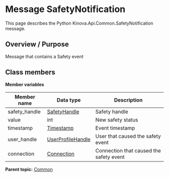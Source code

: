 # Message SafetyNotification

This page describes the Python Kinova.Api.Common.SafetyNotification message.

## Overview / Purpose

Message that contains a Safety event

## Class members

 **Member variables** 

|Member name|Data type|Description|
|-----------|---------|-----------|
|safety\_handle| [SafetyHandle](msg_Common_SafetyHandle.md#)|Safety handle|
|value|int|New safety status|
|timestamp| [Timestamp](msg_Common_Timestamp.md#)|Event timestamp|
|user\_handle| [UserProfileHandle](msg_Common_UserProfileHandle.md#)|User that caused the safety event|
|connection| [Connection](msg_Common_Connection.md#)|Connection that caused the safety event|

**Parent topic:** [Common](../references/summary_Common.md)

